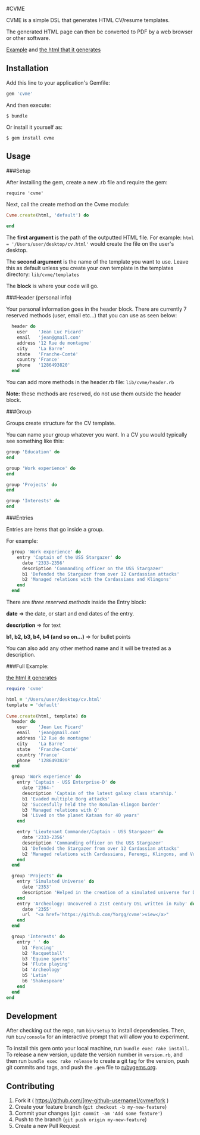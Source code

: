 #CVME

CVME is a simple DSL that generates HTML CV/resume templates.  

The generated HTML page can then be converted to PDF by a web browser or other software.

[Example](https://github.com/Yorgg/cvme/blob/master/sample.rb) and [the html that it generates](https://htmlpreview.github.io/?https://gist.githubusercontent.com/Yorgg/1f578894933a7d2ded47/raw/c86186f21566c2d90f63e9c490bf8761f5ae2b47/CVTemplate.html) 

## Installation

Add this line to your application's Gemfile:

```ruby
gem 'cvme'
```

And then execute:

    $ bundle

Or install it yourself as:

    $ gem install cvme

## Usage


###Setup

After installing the gem, create a new .rb file and require the gem:

`require 'cvme'`

Next, call the create method on the Cvme module:

```ruby
Cvme.create(html, 'default') do 
   
end
```

The **first argument** is the path of the outputted HTML file.
For example: `html = '/Users/user/desktop/cv.html'` would create the file on the user's desktop. 

The **second argument** is the name of the template you want to use.  Leave this as default unless you create your own template in the templates directory:  `lib/cvme/templates`

The **block** is where your code will go.


###Header (personal info)

Your personal information goes in the header block.
There are currently 7 reserved methods (user, email etc...) that you can use as seen below:

```ruby
  header do 
    user    'Jean Luc Picard'
    email   'jean@gmail.com'
    address '12 Rue de montagne'
    city    'La Barre'
    state   'Franche-Comté'
    country 'France'
    phone   '1286493820'
  end
```

You can add more methods in the header.rb file: `lib/cvme/header.rb`

**Note:** these methods are reserved, do not use them outside the header block.  

###Group

Groups create structure for the CV template.

You can name your group whatever you want.  In a CV you would typically see something like this: 

```ruby
group 'Education' do
end

group 'Work experience' do  
end

group 'Projects' do
end

group 'Interests' do
end
```

###Entries 

Entries are items that go inside a group.  

For example:

```ruby
  group 'Work experience' do  
    entry 'Captain of the USS Stargazer' do
      date '2333-2356'
      description 'Commanding officer on the USS Stargazer'
      b1 'Defended the Stargazer from over 12 Cardassian attacks'
      b2 'Managed relations with the Cardassians and Klingons' 
    end
  end
```

There are *three reserved methods* inside the Entry block:

**date** => the date, or start and end dates of the entry.

**description** => for text  

**b1, b2, b3, b4, b4 (and so on...)** => for bullet points

You can also add any other method name and it will be treated as a description. 


###Full Example:

[the html it generates](https://htmlpreview.github.io/?https://gist.githubusercontent.com/Yorgg/1f578894933a7d2ded47/raw/c86186f21566c2d90f63e9c490bf8761f5ae2b47/CVTemplate.html) 

```ruby
require 'cvme'

html = '/Users/user/desktop/cv.html'
template = 'default'
 
Cvme.create(html, template) do 
  header do 
    user    'Jean Luc Picard'
    email   'jean@gmail.com'
    address '12 Rue de montagne'
    city    'La Barre'
    state   'Franche-Comté'
    country 'France'
    phone   '1286493820'
  end

  group 'Work experience' do  
    entry 'Captain - USS Enterprise-D' do
      date '2364-'
      description 'Captain of the latest galaxy class starship.'
      b1 'Evaded multiple Borg attacks'
      b2 'Succesfully held the the Romulan-Klingon border'
      b3 'Managed relations with Q'
      b4 'Lived on the planet Kataan for 40 years'
    end

    entry 'Lieutenant Commander/Captain - USS Stargazer' do
      date '2333-2356'
      description 'Commanding officer on the USS Stargazer'
      b1 'Defended the Stargazer from over 12 Cardassian attacks'
      b2 'Managed relations with Cardassians, Ferengi, Klingons, and Vulcans'
    end
  end

  group 'Projects' do
    entry 'Simulated Universe' do
      date '2353'
      description 'Helped in the creation of a simulated universe for Dr. Moriarty and his wife'
    end  
    entry 'Archeology: Uncovered a 21st century DSL written in Ruby' do
      date '2355'
      url  "<a href='https://github.com/Yorgg/cvme'>view</a>"
    end
  end

  group 'Interests' do  
    entry ' ' do 
      b1 'Fencing'
      b2 'Racquetball'
      b3 'Equine sports'
      b4 'Flute playing'
      b4 'Archeology'
      b5 'Latin'
      b6 'Shakespeare'
    end
  end
end
```

## Development

After checking out the repo, run `bin/setup` to install dependencies. Then, run `bin/console` for an interactive prompt that will allow you to experiment.

To install this gem onto your local machine, run `bundle exec rake install`. To release a new version, update the version number in `version.rb`, and then run `bundle exec rake release` to create a git tag for the version, push git commits and tags, and push the `.gem` file to [rubygems.org](https://rubygems.org).

## Contributing

1. Fork it ( https://github.com/[my-github-username]/cvme/fork )
2. Create your feature branch (`git checkout -b my-new-feature`)
3. Commit your changes (`git commit -am 'Add some feature'`)
4. Push to the branch (`git push origin my-new-feature`)
5. Create a new Pull Request
